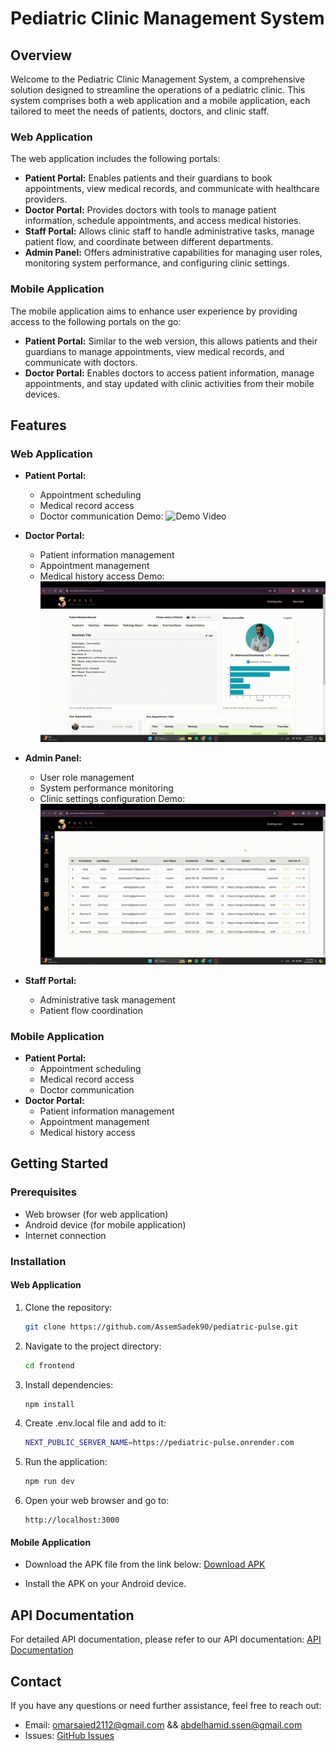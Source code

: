 # Pediatric Clinic Management System

## Overview

Welcome to the Pediatric Clinic Management System, a comprehensive solution designed to streamline the operations of a pediatric clinic. This system comprises both a web application and a mobile application, each tailored to meet the needs of patients, doctors, and clinic staff. 

### Web Application

The web application includes the following portals:
- **Patient Portal:** Enables patients and their guardians to book appointments, view medical records, and communicate with healthcare providers.
- **Doctor Portal:** Provides doctors with tools to manage patient information, schedule appointments, and access medical histories.
- **Staff Portal:** Allows clinic staff to handle administrative tasks, manage patient flow, and coordinate between different departments.
- **Admin Panel:** Offers administrative capabilities for managing user roles, monitoring system performance, and configuring clinic settings.

### Mobile Application

The mobile application aims to enhance user experience by providing access to the following portals on the go:
- **Patient Portal:** Similar to the web version, this allows patients and their guardians to manage appointments, view medical records, and communicate with doctors.
- **Doctor Portal:** Enables doctors to access patient information, manage appointments, and stay updated with clinic activities from their mobile devices.

## Features

### Web Application
- **Patient Portal:**
  - Appointment scheduling
  - Medical record access
  - Doctor communication
 Demo:
    ![Demo Video](GIFs/patientPortalDemo.gif)

- **Doctor Portal:**
  - Patient information management
  - Appointment management
  - Medical history access
Demo:
    ![Demo Video](GIFs/doctorPortalDemo.gif)

- **Admin Panel:**
  - User role management
  - System performance monitoring
  - Clinic settings configuration
Demo:
    ![Demo Video](GIFs/adminPanelDemo.gif)

- **Staff Portal:**
  - Administrative task management
  - Patient flow coordination

### Mobile Application
- **Patient Portal:**
  - Appointment scheduling
  - Medical record access
  - Doctor communication
- **Doctor Portal:**
  - Patient information management
  - Appointment management
  - Medical history access

## Getting Started

### Prerequisites

- Web browser (for web application)
- Android device (for mobile application)
- Internet connection

### Installation

#### Web Application
1. Clone the repository:
    ```bash
    git clone https://github.com/AssemSadek90/pediatric-pulse.git
    ```
2. Navigate to the project directory:
    ```bash
    cd frontend
    ```
3. Install dependencies:
    ```bash
    npm install
    ```
4. Create .env.local file and add to it:
    ```bash
    NEXT_PUBLIC_SERVER_NAME=https://pediatric-pulse.onrender.com
    ```
5. Run the application:
    ```bash
    npm run dev
    ```
6. Open your web browser and go to:
    ```
    http://localhost:3000
    ```

#### Mobile Application
- Download the APK file from the link below:
  [Download APK](https://drive.google.com/uc?export=download&id=1SytD4rQxmdjy4ixm1Odtz4UqUjFXSlVc)
  
- Install the APK on your Android device.

## API Documentation

For detailed API documentation, please refer to our API documentation:
[API Documentation](https://pediatric-pulse.onrender.com)


## Contact

If you have any questions or need further assistance, feel free to reach out:

- Email: omarsaied2112@gmail.com && abdelhamid.ssen@gmail.com
- Issues: [GitHub Issues](https://github.com/3marsaied/pediatric-pulse)
